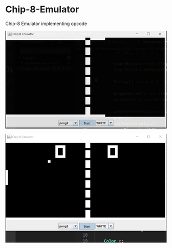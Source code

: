 # Chip-8-Emulator
Chip-8 Emulator implementing opcode

![](images/chip8-pong.gif)

![](images/chip8.gif)
